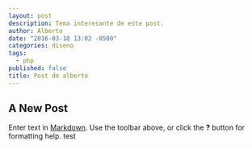 ```yaml
---
layout: post
description: Tema interesante de este post.
author: Alberto
date: "2016-03-18 13:02 -0500"
categories: diseno
tags: 
  - php
published: false
title: Post de alberto
---
```




## A New Post

Enter text in [Markdown](http://daringfireball.net/projects/markdown/). Use the toolbar above, or click the **?** button for formatting help. test
